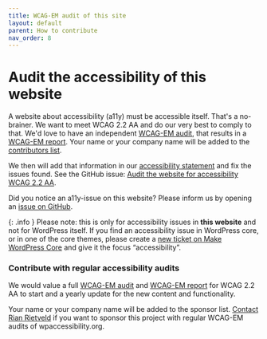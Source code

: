 ```yaml
---
title: WCAG-EM audit of this site
layout: default
parent: How to contribute
nav_order: 8
---
```


# Audit the accessibility of this website

A website about accessibility (a11y) must be accessible itself. That's a no-brainer. We want to meet WCAG 2.2 AA and do our very best to comply to that. We'd love to have an independent [WCAG-EM audit](https://www.w3.org/WAI/test-evaluate/conformance/wcag-em/), that results in a [WCAG-EM report](https://www.w3.org/WAI/eval/report-tool/). Your name or your company name will be added to the [contributors list]({{site.baseurl}}/docs/contributors/).

We then will add that information in our [accessibility statement]({{site.baseurl}}/docs/about/accessibility-statement/) and fix the issues found. See the GitHub issue: [Audit the website for accessibility WCAG 2.2 AA](https://github.com/wpaccessibility/wp-a11y-docs/issues/4).

Did you notice an a11y-issue on this website? Please inform us by opening an [issue on GitHub](https://github.com/wpaccessibility/wp-a11y-docs/issues).

{: .info }
Please note: this is only for accessibility issues in **this website** and not for WordPress itself. If you find an accessibility issue in WordPress core, or in one of the core themes, please create a [new ticket on Make WordPress Core](https://core.trac.wordpress.org/newticket) and give it the focus “accessibility”.

### Contribute with regular accessibility audits

We would value a full [WCAG-EM audit](https://www.w3.org/WAI/test-evaluate/conformance/wcag-em/) and [WCAG-EM report](https://www.w3.org/WAI/eval/report-tool/) for WCAG 2.2 AA to start and a yearly update for the new content and functionality.

Your name or your company name will be added to the sponsor list. [Contact Rian Rietveld](https://rianrietveld.com/contact-rian-rietveld/) if you want to sponsor this project with regular WCAG-EM audits of wpaccessibility.org.
